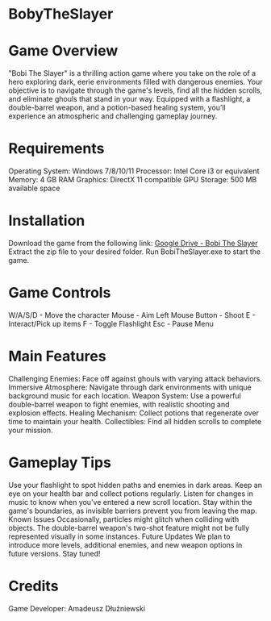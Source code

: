 # BobyTheSlayer


# Game Overview
"Bobi The Slayer" is a thrilling action game where you take on the role of a hero exploring dark, eerie environments filled with dangerous enemies. Your objective is to navigate through the game's levels, find all the hidden scrolls, and eliminate ghouls that stand in your way. Equipped with a flashlight, a double-barrel weapon, and a potion-based healing system, you’ll experience an atmospheric and challenging gameplay journey.

# Requirements
Operating System: Windows 7/8/10/11
Processor: Intel Core i3 or equivalent
Memory: 4 GB RAM
Graphics: DirectX 11 compatible GPU
Storage: 500 MB available space

# Installation
Download the game from the following link: [Google Drive - Bobi The Slayer](https://drive.google.com/file/d/1cn46TuWMMvGrzXoKWs-MaO-1Tf2nfB2j/view?usp=sharing)
Extract the zip file to your desired folder.
Run BobiTheSlayer.exe to start the game.

# Game Controls
W/A/S/D - Move the character
Mouse - Aim
Left Mouse Button - Shoot
E - Interact/Pick up items
F - Toggle Flashlight
Esc - Pause Menu

# Main Features
Challenging Enemies: Face off against ghouls with varying attack behaviors.
Immersive Atmosphere: Navigate through dark environments with unique background music for each location.
Weapon System: Use a powerful double-barrel weapon to fight enemies, with realistic shooting and explosion effects.
Healing Mechanism: Collect potions that regenerate over time to maintain your health.
Collectibles: Find all hidden scrolls to complete your mission.

# Gameplay Tips
Use your flashlight to spot hidden paths and enemies in dark areas.
Keep an eye on your health bar and collect potions regularly.
Listen for changes in music to know when you've entered a new scroll location.
Stay within the game's boundaries, as invisible barriers prevent you from leaving the map.
Known Issues
Occasionally, particles might glitch when colliding with objects.
The double-barrel weapon's two-shot feature might not be fully represented visually in some instances.
Future Updates
We plan to introduce more levels, additional enemies, and new weapon options in future versions. Stay tuned!

# Credits
Game Developer: Amadeusz Dłużniewski